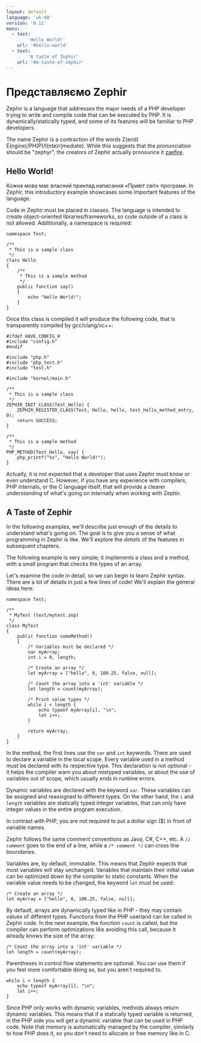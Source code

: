 ```yaml
---
layout: default
language: 'uk-UA'
version: '0.11'
menu:
  - text:
        'Hello World!'
    url: '#hello-world'
  - text:
        'A taste of Zephir'
    url: '#a-taste-of-zephir' 
---
```

# Представляємо Zephir

Zephir is a language that addresses the major needs of a PHP developer trying to write and compile code that can be executed by PHP. It is dynamically/statically typed, and some of its features will be familiar to PHP developers.

The name Zephir is a contraction of the words Z(end) E(ngine)/PH(P)/I(nte)r(mediate). While this suggests that the pronunciation should be "zephyr", the creators of Zephir actually pronounce it [zaefire](http://translate.google.com/#en/en/zaefire).

<a name='hello-world'></a>

## Hello World!

Кожна мова має власний приклад написання «Привіт світ» програми. In Zephir, this introductory example showcases some important features of the language.

Code in Zephir must be placed in classes. The language is intended to create object-oriented libraries/frameworks, so code outside of a class is not allowed. Additionally, a namespace is required:

    namespace Test;
    
    /**
     * This is a sample class
     */
    class Hello
    {
        /**
         * This is a sample method
         */
        public function say()
        {
            echo "Hello World!";
        }
    }
    

Once this class is compiled it will produce the following code, that is transparently compiled by gcc/clang/vc++:

    #ifdef HAVE_CONFIG_H
    #include "config.h"
    #endif
    
    #include "php.h"
    #include "php_test.h"
    #include "test.h"
    
    #include "kernel/main.h"
    
    /**
     * This is a sample class
     */
    ZEPHIR_INIT_CLASS(Test_Hello) {
        ZEPHIR_REGISTER_CLASS(Test, Hello, hello, test_hello_method_entry, 0);
        return SUCCESS;
    }
    
    /**
     * This is a sample method
     */
    PHP_METHOD(Test_Hello, say) {
        php_printf("%s", "Hello World!");
    }
    

Actually, it is not expected that a developer that uses Zephir must know or even understand C. However, if you have any experience with compilers, PHP internals, or the C language itself, that will provide a clearer understanding of what's going on internally when working with Zephir.

<a name='a-taste-of-zephir'></a>

## A Taste of Zephir

In the following examples, we'll describe just enough of the details to understand what's going on. The goal is to give you a sense of what programming in Zephir is like. We'll explore the *details* of the features in subsequent chapters.

The following example is very simple; it implements a class and a method, with a small program that checks the types of an array.

Let's examine the code in detail, so we can begin to learn Zephir syntax. There are a lot of details in just a few lines of code! We'll explain the general ideas here:

    namespace Test;
    
    /**
     * MyTest (test/mytest.zep)
     */
    class MyTest
    {
        public function someMethod()
        {
            /* Variables must be declared */
            var myArray;
            int i = 0, length;
    
            /* Create an array */
            let myArray = ["hello", 0, 100.25, false, null];
    
            /* Count the array into a 'int' variable */
            let length = count(myArray);
    
            /* Print value types */
            while i < length {
                echo typeof myArray[i], "\n";
                let i++;
            }
    
            return myArray;
        }
    }
    

In the method, the first lines use the `var` and `int` keywords. There are used to declare a variable in the local scope. Every variable used in a method must be declared with its respective type. This declaration is not optional - it helps the compiler warn you about mistyped variables, or about the use of variables out of scope, which usually ends in runtime errors.

Dynamic variables are declared with the keyword `var`. These variables can be assigned and reassigned to different types. On the other hand, the `i` and `length` variables are statically typed integer variables, that can only have integer values in the entire program execution.

In contrast with PHP, you are not required to put a dollar sign ($) in front of variable names.

Zephir follows the same comment conventions as Java, C#, C++, etc. A `// comment` goes to the end of a line, while a `/* comment */` can cross line boundaries.

Variables are, by default, immutable. This means that Zephir expects that most variables will stay unchanged. Variables that maintain their initial value can be optimized down by the compiler to static constants. When the variable value needs to be changed, the keyword `let` must be used:

    /* Create an array */
    let myArray = ["hello", 0, 100.25, false, null];
    

By default, arrays are dynamically typed like in PHP - they may contain values of different types. Functions from the PHP userland can be called in Zephir code. In the next example, the function `count` is called, but the compiler can perform optimizations like avoiding this call, because it already knows the size of the array:

    /* Count the array into a 'int' variable */
    let length = count(myArray);
    

Parentheses in control flow statements are optional. You can use them if you feel more comfortable doing so, but you aren't required to.

    while i < length {
        echo typeof myArray[i], "\n";
        let i++;
    }
    

Since PHP only works with dynamic variables, methods always return dynamic variables. This means that if a statically typed variable is returned, in the PHP side you will get a dynamic variable that can be used in PHP code. Note that memory is automatically managed by the compiler, similarly to how PHP does it, so you don't need to allocate or free memory like in C.